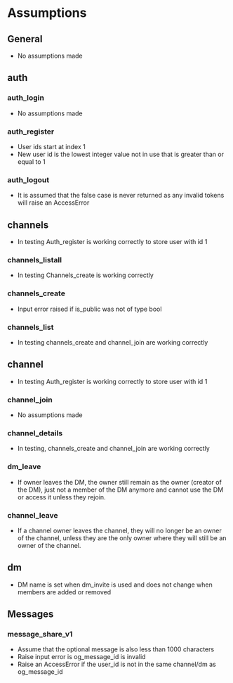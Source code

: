 # Assumptions

## General
* No assumptions made

## auth

### auth_login
* No assumptions made

### auth_register
* User ids start at index 1
* New user id is the lowest integer value not in use that is greater than or equal to 1

### auth_logout
* It is assumed that the false case is never returned as any invalid tokens will raise an AccessError

## channels
* In testing Auth_register is working correctly to store user with id 1

### channels_listall
* In testing Channels_create is working correctly

### channels_create
* Input error raised if is_public was not of type bool

### channels_list
* In testing channels_create and channel_join are working correctly

## channel
* In testing Auth_register is working correctly to store user with id 1

### channel_join
* No assumptions made

### channel_details
* In testing, channels_create and channel_join are working correctly

### dm_leave
* If owner leaves the DM, the owner still remain as the owner (creator of the DM), 
  just not a member of the DM anymore and cannot use the DM or access it unless they rejoin. 

### channel_leave
* If a channel owner leaves the channel, they will no longer be an owner of the channel, unless they are the only owner where they will still be an owner of the channel.

## dm
* DM name is set when dm_invite is used and does not change when members are added
or removed

## Messages

### message_share_v1
* Assume that the optional message is also less than 1000 characters
* Raise input error is og_message_id is invalid
* Raise an AccessError if the user_id is not in the same channel/dm as og_message_id